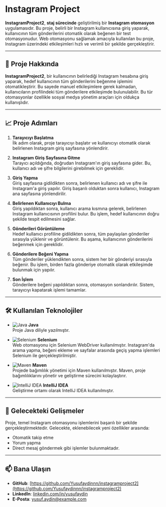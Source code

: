 # Instagram Project

**InstagramProject2**, **staj sürecinde** geliştirilmiş bir **Instagram otomasyon** uygulamasıdır. Bu proje, belirli bir Instagram kullanıcısına giriş yaparak, kullanıcının tüm gönderilerini otomatik olarak beğenen bir test otomasyonudur. Web otomasyonu sağlamak amacıyla kullanılan bu proje, Instagram üzerindeki etkileşimleri hızlı ve verimli bir şekilde gerçekleştirir.

---

## 🚀 Proje Hakkında

**InstagramProject2**, bir kullanıcının belirlediği Instagram hesabına giriş yaparak, hedef kullanıcının tüm gönderilerini beğenme işlemini otomatikleştirir. Bu sayede manuel etkileşimlere gerek kalmadan, kullanıcıların profilindeki tüm gönderilere etkileşimde bulunulabilir. Bu tür otomasyonlar özellikle sosyal medya yönetim araçları için oldukça kullanışlıdır.

---

## 📈 Proje Adımları

1. **Tarayıcıyı Başlatma**  
   İlk adım olarak, proje tarayıcıyı başlatır ve kullanıcıyı otomatik olarak belirlenen Instagram giriş sayfasına yönlendirir.

2. **Instagram Giriş Sayfasına Gitme**  
   Tarayıcı açıldığında, doğrudan Instagram'ın giriş sayfasına gider. Bu, kullanıcı adı ve şifre bilgilerini girebilmek için gereklidir.

3. **Giriş Yapma**  
   Giriş sayfasına gidildikten sonra, belirlenen kullanıcı adı ve şifre ile Instagram'a giriş yapılır. Giriş başarılı olduktan sonra kullanıcı, Instagram ana sayfasına yönlendirilir.

4. **Belirlenen Kullanıcıyı Bulma**  
   Giriş yapıldıktan sonra, kullanıcı arama kısmına gelerek, belirlenen Instagram kullanıcısının profilini bulur. Bu işlem, hedef kullanıcının doğru şekilde tespit edilmesini sağlar.

5. **Gönderileri Görüntüleme**  
   Hedef kullanıcı profiline gidildikten sonra, tüm paylaşılan gönderiler sırasıyla yüklenir ve görüntülenir. Bu aşama, kullanıcının gönderilerini beğenmek için gereklidir.

6. **Gönderilere Beğeni Yapma**  
   Tüm gönderiler yüklendikten sonra, sistem her bir gönderiyi sırasıyla beğenir. Bu işlem, birden fazla gönderiye otomatik olarak etkileşimde bulunmak için yapılır.

7. **Son İşlem**  
   Gönderilere beğeni yapıldıktan sonra, otomasyon sonlandırılır. Sistem, tarayıcıyı kapatarak işlemi tamamlar.

---

## 🛠️ Kullanılan Teknolojiler

- ![Java](https://img.shields.io/badge/Java-ED8B00?style=for-the-badge&logo=java&logoColor=white) **Java**  
  Proje Java diliyle yazılmıştır.

- ![Selenium](https://img.shields.io/badge/Selenium-43B02A?style=for-the-badge&logo=selenium&logoColor=white) **Selenium**  
  Web otomasyonu için Selenium WebDriver kullanılmıştır. Instagram'da arama yapma, beğeni ekleme ve sayfalar arasında geçiş yapma işlemleri Selenium ile gerçekleştirilmiştir.

- ![Maven](https://img.shields.io/badge/Maven-C71A36?style=for-the-badge&logo=apache-maven&logoColor=white) **Maven**  
  Projede bağımlılık yönetimi için Maven kullanılmıştır. Maven, proje bağımlılıklarını yönetir ve geliştirme sürecini kolaylaştırır.

- ![IntelliJ IDEA](https://img.shields.io/badge/IntelliJ_IDEA-000000?style=for-the-badge&logo=intellij-idea&logoColor=white) **IntelliJ IDEA**  
  Geliştirme ortamı olarak IntelliJ IDEA kullanılmıştır.

---

## 🌱 Gelecekteki Gelişmeler

Proje, temel Instagram otomasyonu işlemlerini başarılı bir şekilde gerçekleştirmektedir. Gelecekte, eklenebilecek yeni özellikler arasında:

- Otomatik takip etme
- Yorum yapma
- Direct mesaj göndermek gibi işlemler bulunmaktadır.

---

## 📫 Bana Ulaşın

- **GitHub**: [https://github.com/Yusufaydinnn/instagramproject2](https://github.com/Yusufaydinnn/instagramproject2)
- **LinkedIn**: [linkedin.com/in/yusufaydin](#)
- **E-Posta**: [yusuf.aydin@example.com](#)
